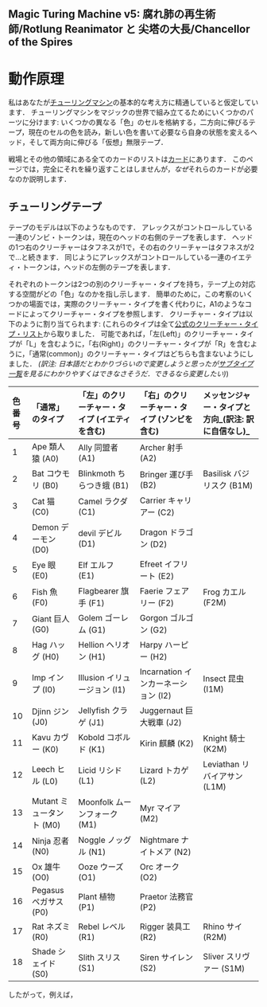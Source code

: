 Magic Turing Machine v5: 腐れ肺の再生術師/Rotlung Reanimator と 尖塔の大長/Chancellor of the Spires
---------------------------------------------------------------------------------------------------

動作原理
========
私はあなたが[チューリングマシン](https://ja.wikipedia.org/wiki/%E3%83%81%E3%83%A5%E3%83%BC%E3%83%AA%E3%83%B3%E3%82%B0%E3%83%9E%E3%82%B7%E3%83%B3)の基本的な考え方に精通していると仮定しています．
チューリングマシンをマジックの世界で組み立てるためにいくつかのパーツに分けます:
いくつかの異なる「色」のセルを格納する，二方向に伸びるテープ，現在のセルの色を読み，新しい色を書いて必要なら自身の状態を変えるヘッド，そして両方向に伸びる「仮想」無限テープ．

戦場とその他の領域にある全てのカードのリストは[カード](Cards.html)にあります．
このページでは，完全にそれを繰り返すことはしませんが，*なぜ*それらのカードが必要なのか説明します．

## チューリングテープ
テープのモデルは以下のようなものです．
アレックスがコントロールしている一連のゾンビ・トークンは，現在のヘッドの右側のテープを表します．
ヘッドの1つ右のクリーチャーはタフネスが1で，その右のクリーチャーはタフネスが2で…と続きます．
同じようにアレックスがコントロールしている一連のイエティ・トークンは，ヘッドの左側のテープを表します．

それぞれのトークンは2つの別のクリーチャー・タイプを持ち，テープ上の対応する空間がどの「色」なのかを指し示します．
簡単のために，この考察のいくつかの場面では，実際のクリーチャー・タイプを書く代わりに，A1のようなコードによってクリーチャー・タイプを参照します．
クリーチャー・タイプは以下のように割り当てられます:
(これらのタイプは全て[公式のクリーチャー・タイプ・リスト](http://www.wizards.com/magic/magazine/article.aspx?x=mtg/daily/arcana/1038)から取りました．
 可能であれば，「左(Left)」のクリーチャー・タイプが「L」を含むように，「右(Right)」のクリーチャー・タイプが「R」を含むように，「通常(common)」のクリーチャー・タイプはどちらも含まないようにしました．
 _(訳注: 日本語だとわかりづらいので変更しようと思ったが[サブタイプ一覧](http://mjmj.info/data/Subtypes.txt)を見るにわかりやすくはできなさそうだ．できるなら変更したい)_)

|	色番号	|	「通常」のタイプ	|	「左」のクリーチャー・タイプ	(イエティを含む)	|	「右」のクリーチャー・タイプ	(ゾンビを含む)	|	メッセンジャー・タイプと方向_(訳注: 訳に自信なし)_	|
|:----------|:----------------------|:----------------------------------|:----------------------------------|:--------------------------|
|1			|Ape	類人猿 (A0)		|Ally	同盟者 (A1)					|Archer	射手 (A2)					|							|
|2			|Bat	コウモリ (B0)	|Blinkmoth	ちらつき蛾 (B1)			|Bringer	運び手 (B2)				|Basilisk	バジリスク (B1M)	|
|3			|Cat	猫 (C0)			|Camel	ラクダ (C1)					|Carrier	キャリアー (C2)			|							|
|4			|Demon	デーモン (D0)	|devil	デビル (D1)					|Dragon	ドラゴン (D2)				|							|
|5			|Eye	眼 (E0)			|Elf	エルフ (E1)					|Efreet	イフリート (E2)				|							|
|6			|Fish	魚 (F0)			|Flagbearer	旗手 (F1)				|Faerie	フェアリー (F2)				|Frog	カエル (F2M)		|
|7			|Giant	巨人 (G0)		|Golem	ゴーレム (G1)				|Gorgon	ゴルゴン (G2)				|							|
|8			|Hag	ハッグ (H0)		|Hellion	ヘリオン (H1)			|Harpy	ハーピー (H2)				|							|
|9			|Imp	インプ (I0)		|Illusion	イリュージョン (I1)		|Incarnation	インカーネーション (I2)	|Insect	昆虫 (I1M)			|
|10			|Djinn	ジン (J0)		|Jellyfish	クラゲ (J1)				|Juggernaut	巨大戦車 (J2)			|							|
|11			|Kavu	カヴー (K0)		|Kobold	コボルド (K1)				|Kirin	麒麟 (K2)					|Knight	騎士 (K2M)			|
|12			|Leech	ヒル (L0)		|Licid	リシド (L1)					|Lizard	トカゲ (L2)					|Leviathan	リバイアサン (L1M)	|
|13			|Mutant	ミュータント (M0)	|Moonfolk	ムーンフォーク (M1)		|Myr	マイア (M2)					|							|
|14			|Ninja	忍者 (N0)		|Noggle	ノッグル (N1)				|Nightmare	ナイトメア (N2)			|							|
|15			|Ox	雄牛 (O0)			|Ooze	ウーズ (O1)					|Orc	オーク (O2)					|							|
|16			|Pegasus	ペガサス (P0)	|Plant	植物 (P1)					|Praetor	法務官 (P2)				|							|
|17			|Rat	ネズミ (R0)		|Rebel	レベル (R1)					|Rigger	装具工 (R2)					|Rhino	サイ (R2M)			|
|18			|Shade	シェイド (S0)	|Slith	スリス (S1)					|Siren	サイレン (S2)				|Sliver	スリヴァー (S1M)		|

したがって，例えば，
